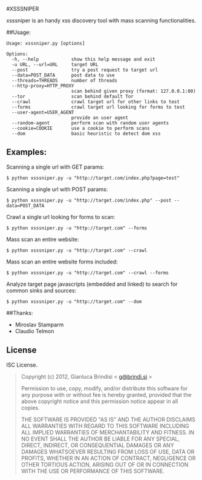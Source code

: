 #XSSSNIPER

xsssniper is an handy xss discovery tool with mass scanning functionalities.

##Usage:

    Usage: xsssniper.py [options]

    Options:
      -h, --help            show this help message and exit
      -u URL, --url=URL     target URL
      --post                try a post request to target url
      --data=POST_DATA      post data to use
      --threads=THREADS     number of threads
      --http-proxy=HTTP_PROXY
                            scan behind given proxy (format: 127.0.0.1:80)
      --tor                 scan behind default Tor
      --crawl               crawl target url for other links to test
      --forms               crawl target url looking for forms to test
      --user-agent=USER_AGENT
                            provide an user agent
      --random-agent        perform scan with random user agents
      --cookie=COOKIE       use a cookie to perform scans
      --dom                 basic heuristic to detect dom xss


## Examples:

Scanning a single url with GET params:

    $ python xsssniper.py -u "http://target.com/index.php?page=test"

Scanning a single url with POST params:

    $ python xsssniper.py -u "http://target.com/index.php" --post --data=POST_DATA

Crawl a single url looking for forms to scan:

    $ python xsssniper.py -u "http://target.com" --forms

Mass scan an entire website:

    $ python xsssniper.py -u "http://target.com" --crawl

Mass scan an entire website forms included:

    $ python xsssniper.py -u "http://target.com" --crawl --forms

Analyze target page javascripts (embedded and linked) to search for common sinks and sources:
    
    $ python xsssniper.py -u "http://target.com" --dom

##Thanks:

* Miroslav Stamparm 
* Claudio Telmon

## License

ISC License.
 
 > Copyright (c) 2012, Gianluca Brindisi < g@brindi.si >
 >
 > Permission to use, copy, modify, and/or distribute this software for any purpose with or without fee is hereby granted, provided that the above copyright notice and this permission notice appear in all copies.
 >
 > THE SOFTWARE IS PROVIDED "AS IS" AND THE AUTHOR DISCLAIMS ALL WARRANTIES WITH REGARD TO THIS SOFTWARE INCLUDING ALL IMPLIED WARRANTIES OF MERCHANTABILITY AND FITNESS. IN NO EVENT SHALL THE AUTHOR BE LIABLE FOR ANY SPECIAL, DIRECT, INDIRECT, OR CONSEQUENTIAL DAMAGES OR ANY DAMAGES WHATSOEVER RESULTING FROM LOSS OF USE, DATA OR PROFITS, WHETHER IN AN ACTION OF CONTRACT, NEGLIGENCE OR OTHER TORTIOUS ACTION, ARISING OUT OF OR IN CONNECTION WITH THE USE OR PERFORMANCE OF THIS SOFTWARE.
